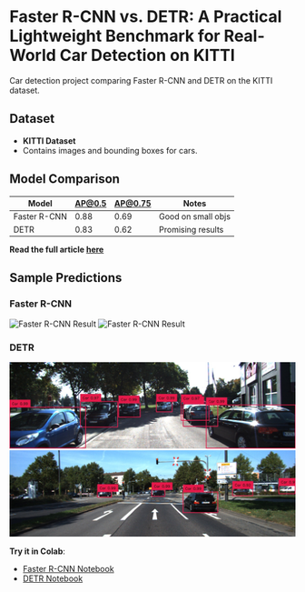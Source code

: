 # Faster R-CNN vs. DETR: A Practical Lightweight Benchmark for Real-World Car Detection on KITTI
Car detection project comparing Faster R-CNN and DETR on the KITTI dataset.

## Dataset
- **KITTI Dataset**
- Contains images and bounding boxes for cars.

## Model Comparison
| Model        | AP@0.5 | AP@0.75 | Notes               |
|--------------|--------|---------|---------------------|
| Faster R-CNN | 0.88   | 0.69    | Good on small objs  |
| DETR         | 0.83   | 0.62    | Promising results   |

**Read the full article [here](https://medium.com/your-article-url)**

## Sample Predictions

### Faster R-CNN
![Faster R-CNN Result](https://github.com/Monisha-RK10/Faster-R-CNN-vs.-DETR-A-Practical-Lightweight-Benchmark-for-Real-World-Car-Detection-on-KITTI/blob/main/results/Faster_R-CNN/prediction1.png)
![Faster R-CNN Result](https://github.com/Monisha-RK10/Faster-R-CNN-vs.-DETR-A-Practical-Lightweight-Benchmark-for-Real-World-Car-Detection-on-KITTI/blob/main/results/Faster_R-CNN/prediction2.png)

### DETR
![DETR Result](results/DETR/prediction1.jpg)
![DETR Result](results/DETR/prediction2.jpg)

 **Try it in Colab**:
- [Faster R-CNN Notebook](link)
- [DETR Notebook](link)

